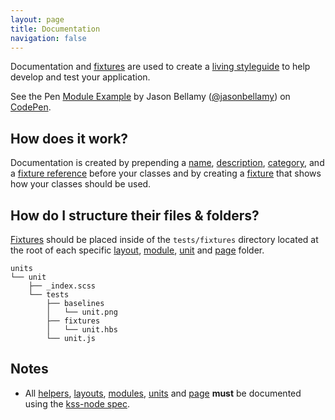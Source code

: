 ```yaml
---
layout: page
title: Documentation
navigation: false
---
```


Documentation and [fixtures](http://en.wikipedia.org/wiki/Test_fixture#Software) are used to create a [living styleguide](https://github.com/kss-node/kss/blob/spec/SPEC.md#style-guide) to help develop and test your application.

<p data-height="500" data-theme-id="12653" data-slug-hash="MYXBZM" data-default-tab="css" data-user="jasonbellamy" class='codepen'>See the Pen <a href='http://codepen.io/jasonbellamy/pen/MYXBZM/'>Module Example</a> by Jason Bellamy (<a href='http://codepen.io/jasonbellamy'>@jasonbellamy</a>) on <a href='http://codepen.io'>CodePen</a>.</p>
<script async src="//assets.codepen.io/assets/embed/ei.js"></script>

## How does it work?

Documentation is created by prepending a [name](https://github.com/kss-node/kss/blob/spec/SPEC.md#the-heading-and-description), [description](https://github.com/kss-node/kss/blob/spec/SPEC.md#the-heading-and-description), [category](https://github.com/kss-node/kss/blob/spec/SPEC.md#the-styleguide-reference), and a [fixture reference](https://github.com/kss-node/kss/blob/spec/SPEC.md#the-markup) before your classes
and by creating a [fixture](http://en.wikipedia.org/wiki/Test_fixture#Software) that shows how your classes should be used.

## How do I structure their files & folders?

[Fixtures](http://en.wikipedia.org/wiki/Test_fixture#Software) should be placed inside of the `tests/fixtures` directory located at the root of each specific [layout](layouts.html#how-do-i-document-them?), [module](modules.html#how-do-i-document-them?), [unit](units.html#how-do-i-document-them?) and [page](pages.html#how-do-i-document-them?) folder.

```text
units
└── unit
    ├── _index.scss
    └── tests
        ├── baselines
        │   └── unit.png
        ├── fixtures
        │   └── unit.hbs
        └── unit.js
```

## Notes

- All [helpers](helpers.html#how-do-i-document-them?), [layouts](layouts.html#how-do-i-document-them?), [modules](modules.html#how-do-i-document-them?), [units](units.html#how-do-i-document-them?) and [page](pages.html#how-do-i-document-them?) **must** be documented using the [kss-node spec](https://github.com/kss-node/kss/blob/spec/SPEC.md).
